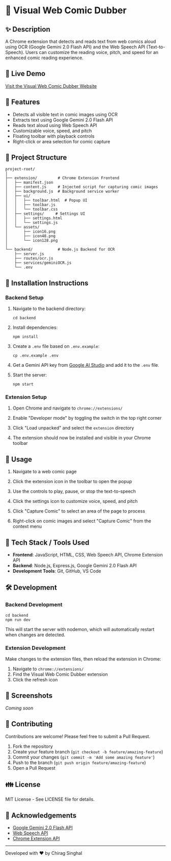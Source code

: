 # 📘 Visual Web Comic Dubber

## ✨ Description

A Chrome extension that detects and reads text from web comics aloud using OCR (Google Gemini 2.0 Flash API) and the Web Speech API (Text-to-Speech). Users can customize the reading voice, pitch, and speed for an enhanced comic reading experience.

## 🚀 Live Demo

[Visit the Visual Web Comic Dubber Website](https://chirag127.github.io/Visual-Web-Comic-Dubber/)

## 🧰 Features

-   Detects all visible text in comic images using OCR
-   Extracts text using Google Gemini 2.0 Flash API
-   Reads text aloud using Web Speech API
-   Customizable voice, speed, and pitch
-   Floating toolbar with playback controls
-   Right-click or area selection for comic capture

## 📌 Project Structure

```
project-root/
│
├── extension/         # Chrome Extension Frontend
│   ├── manifest.json
│   ├── content.js     # Injected script for capturing comic images
│   ├── background.js  # Background service worker
│   ├── ui/
│   │   ├── toolbar.html  # Popup UI
│   │   ├── toolbar.js
│   │   └── toolbar.css
│   ├── settings/     # Settings UI
│   │   ├── settings.html
│   │   └── settings.js
│   └── assets/
│       ├── icon16.png
│       ├── icon48.png
│       └── icon128.png
│
└── backend/           # Node.js Backend for OCR
    ├── server.js
    ├── routes/ocr.js
    ├── services/geminiOCR.js
    └── .env
```

## 💾 Installation Instructions

### Backend Setup

1. Navigate to the backend directory:

    ```
    cd backend
    ```

2. Install dependencies:

    ```
    npm install
    ```

3. Create a `.env` file based on `.env.example`:

    ```
    cp .env.example .env
    ```

4. Get a Gemini API key from [Google AI Studio](https://ai.google.dev/) and add it to the `.env` file.

5. Start the server:
    ```
    npm start
    ```

### Extension Setup

1. Open Chrome and navigate to `chrome://extensions/`

2. Enable "Developer mode" by toggling the switch in the top right corner

3. Click "Load unpacked" and select the `extension` directory

4. The extension should now be installed and visible in your Chrome toolbar

## 🔧 Usage

1. Navigate to a web comic page

2. Click the extension icon in the toolbar to open the popup

3. Use the controls to play, pause, or stop the text-to-speech

4. Click the settings icon to customize voice, speed, and pitch

5. Click "Capture Comic" to select an area of the page to process

6. Right-click on comic images and select "Capture Comic" from the context menu

## 🔨 Tech Stack / Tools Used

-   **Frontend**: JavaScript, HTML, CSS, Web Speech API, Chrome Extension API
-   **Backend**: Node.js, Express.js, Google Gemini 2.0 Flash API
-   **Development Tools**: Git, GitHub, VS Code

## 🛠️ Development

### Backend Development

```
cd backend
npm run dev
```

This will start the server with nodemon, which will automatically restart when changes are detected.

### Extension Development

Make changes to the extension files, then reload the extension in Chrome:

1. Navigate to `chrome://extensions/`
2. Find the Visual Web Comic Dubber extension
3. Click the refresh icon

## 📸 Screenshots

_Coming soon_

## 👋 Contributing

Contributions are welcome! Please feel free to submit a Pull Request.

1. Fork the repository
2. Create your feature branch (`git checkout -b feature/amazing-feature`)
3. Commit your changes (`git commit -m 'Add some amazing feature'`)
4. Push to the branch (`git push origin feature/amazing-feature`)
5. Open a Pull Request

## 👪 License

MIT License - See LICENSE file for details.

## 👏 Acknowledgements

-   [Google Gemini 2.0 Flash API](https://ai.google.dev/)
-   [Web Speech API](https://developer.mozilla.org/en-US/docs/Web/API/Web_Speech_API)
-   [Chrome Extension API](https://developer.chrome.com/docs/extensions/)

---

Developed with ❤️ by Chirag Singhal
